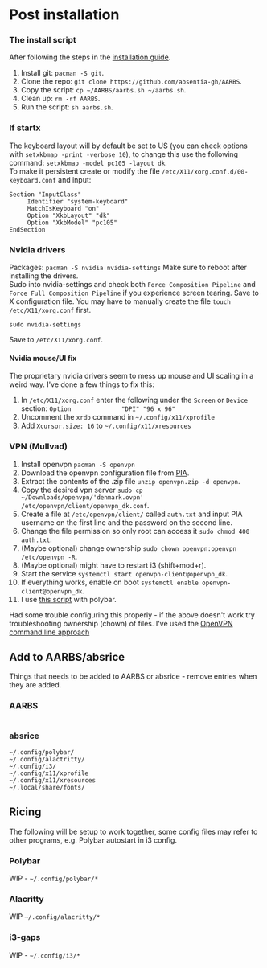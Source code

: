 # Post installation

### The install script
After following the steps in the [installation guide](https://github.com/absentia-gh/artix-linux-log/blob/main/installation.md).  
1. Install git: `pacman -S git`.
2. Clone the repo: `git clone https://github.com/absentia-gh/AARBS`.
3. Copy the script: `cp ~/AARBS/aarbs.sh ~/aarbs.sh`.
4. Clean up: `rm -rf AARBS`.
5. Run the script: `sh aarbs.sh`.

### If startx
The keyboard layout will by default be set to US (you can check options with `setxkbmap -print -verbose 10`), to change this use the following command: `setxkbmap -model pc105 -layout dk`.  
To make it persistent create or modify the file `/etc/X11/xorg.conf.d/00-keyboard.conf` and input:
```
Section "InputClass"
     Identifier "system-keyboard"
     MatchIsKeyboard "on"
     Option "XkbLayout" "dk"
     Option "XkbModel" "pc105"
EndSection
```
### Nvidia drivers
Packages: `pacman -S nvidia nvidia-settings`
Make sure to reboot after installing the drivers.  
Sudo into nvidia-settings and check both `Force Composition Pipeline` and `Force Full Composition Pipeline` if you experience screen tearing. Save to X configuration file. You may have to manually create the file `touch /etc/X11/xorg.conf` first.
```
sudo nvidia-settings
```
Save to `/etc/X11/xorg.conf`.

#### Nvidia mouse/UI fix
The proprietary nvidia drivers seem to mess up mouse and UI scaling in a weird way. I've done a few things to fix this:
1. In `/etc/X11/xorg.conf` enter the following under the `Screen` or `Device` section: `Option              "DPI" "96 x 96"`
2. Uncomment the `xrdb` command in `~/.config/x11/xprofile`
3. Add `Xcursor.size: 16` to `~/.config/x11/xresources`

### VPN (Mullvad)
1. Install openvpn `pacman -S openvpn`
2. Download the openvpn configuration file from [PIA](https://www.privateinternetaccess.com/openvpn/openvpn-strong.zip).
3. Extract the contents of the .zip file `unzip openvpn.zip -d openvpn`.
4. Copy the desired vpn server `sudo cp ~/Downloads/openvpn/'denmark.ovpn' /etc/openvpn/client/openvpn_dk.conf`.
5. Create a file at `/etc/openvpn/client/` called `auth.txt` and input PIA username on the first line and the password on the second line.
6. Change the file permission so only root can access it `sudo chmod 400 auth.txt`.
7. (Maybe optional) change ownership `sudo chown openvpn:openvpn /etc/openvpn -R`.
8. (Maybe optional) might have to restart i3 (shift+mod+r).
9. Start the service `systemctl start openvpn-client@openvpn_dk`.
10. If everything works, enable on boot `systemctl enable openvpn-client@openvpn_dk`.
11. I use [this script](https://github.com/shervinsahba/polybar-vpn-controller) with polybar.

Had some trouble configuring this properly - if the above doesn't work try troubleshooting ownership (chown) of files. I've used the [OpenVPN command line approach](https://wiki.archlinux.org/title/Private_Internet_Access)

## Add to AARBS/absrice
Things that needs to be added to AARBS or absrice - remove entries when they are added.

### AARBS
```

```

### absrice
```
~/.config/polybar/
~/.config/alactritty/
~/.config/i3/
~/.config/x11/xprofile
~/.config/x11/xresources
~/.local/share/fonts/
```

## Ricing
The following will be setup to work together, some config files may refer to other programs, e.g. Polybar autostart in i3 config.

### Polybar
WIP - `~/.config/polybar/*`

### Alacritty
WIP `~/.config/alacritty/*`

### i3-gaps
WIP - `~/.config/i3/*`
